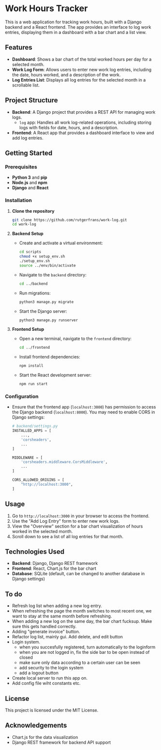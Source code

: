 
# Work Hours Tracker

This is a web application for tracking work hours, built with a Django backend and a React frontend. The app provides an interface to log work entries, displaying them in a dashboard with a bar chart and a list view.

## Features

- **Dashboard**: Shows a bar chart of the total worked hours per day for a selected month.
- **Work Log Form**: Allows users to enter new work log entries, including the date, hours worked, and a description of the work.
- **Log Entries List**: Displays all log entries for the selected month in a scrollable list.

## Project Structure

- **Backend**: A Django project that provides a REST API for managing work logs.
  - `log` app: Handles all work log-related operations, including storing logs with fields for date, hours, and a description.
- **Frontend**: A React app that provides a dashboard interface to view and add log entries.

## Getting Started

### Prerequisites

- **Python 3** and **pip**
- **Node.js** and **npm**
- **Django** and **React**

### Installation

1. **Clone the repository**

   ```bash
   git clone https://github.com/rutgerfrans/work-log.git
   cd work-log
   ```

2. **Backend Setup**

   - Create and activate a virtual environment:

     ```bash
     cd scripts
     chmod +x setup_env.sh
     ./setup_env.sh
     source ../env/bin/activate
     ```
   
   - Navigate to the `backend` directory:

     ```bash
     cd ../backend
     ```

   - Run migrations:

     ```bash
     python3 manage.py migrate
     ```

   - Start the Django server:

     ```bash
     python3 manage.py runserver
     ```

3. **Frontend Setup**

   - Open a new terminal, navigate to the `frontend` directory:

     ```bash
     cd ../frontend
     ```

   - Install frontend dependencies:

     ```bash
     npm install
     ```

   - Start the React development server:

     ```bash
     npm run start
     ```

### Configuration

- Ensure that the frontend app (`localhost:3000`) has permission to access the Django backend (`localhost:8000`). You may need to enable CORS in Django settings:

  ```python
  # backend/settings.py
  INSTALLED_APPS = [
      ...,
      'corsheaders',
      ...
  ]

  MIDDLEWARE = [
      'corsheaders.middleware.CorsMiddleware',
      ...
  ]

  CORS_ALLOWED_ORIGINS = [
      "http://localhost:3000",
  ]
  ```

## Usage

1. Go to `http://localhost:3000` in your browser to access the frontend.
2. Use the "Add Log Entry" form to enter new work logs.
3. View the "Overview" section for a bar chart visualization of hours worked in the selected month.
4. Scroll down to see a list of all log entries for that month.

## Technologies Used

- **Backend**: Django, Django REST framework
- **Frontend**: React, Chart.js for the bar chart
- **Database**: SQLite (default, can be changed to another database in Django settings)

## To do

- Refresh log list when adding a new log entry.
- When refreshing the page the month switches to most recent one, we want to stay at the same month before refreshing.
- When adding a new log on the same day, the bar chart fucksup. Make sure this gets handled correctly.
- Adding "generate invoice" button.
- Refactor log list, mainly gui. Add delete, and edit button
- Login system. 
  - when you succesfully registered, turn automatically to the loginform
  - when you are not logged in, fix the side bar to be open instead of closed
  - make sure only data according to a certain user can be seen
  - add security to the login system
  - add a logout button
- Create local server to run this app on.
- Add config file wiht constants etc.

## License

This project is licensed under the MIT License.

## Acknowledgements

- Chart.js for the data visualization
- Django REST framework for backend API support
